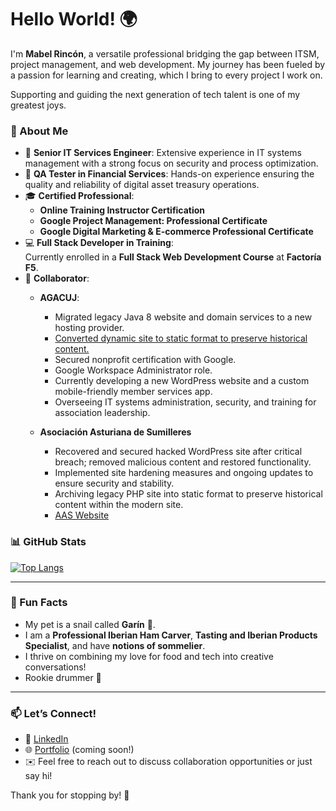 # Hello World! 🌍  

I'm **Mabel Rincón**, a versatile professional bridging the gap between ITSM, project management, and web development. My journey has been fueled by a passion for learning and creating, which I bring to every project I work on. 

Supporting and guiding the next generation of tech talent is one of my greatest joys. 

### 🚀 About Me  
- 💼 **Senior IT Services Engineer**: Extensive experience in IT systems management with a strong focus on security and process optimization.  
- 🎯 **QA Tester in Financial Services**: Hands-on experience ensuring the quality and reliability of digital asset treasury operations.
- 🎓 **Certified Professional**:
  - **Online Training Instructor Certification**  
  - **Google Project Management: Professional Certificate**  
  - **Google Digital Marketing & E-commerce Professional Certificate**  
- 💻 **Full Stack Developer in Training**:  
  Currently enrolled in a **Full Stack Web Development Course** at **Factoría F5**.
- 🤝 **Collaborator**:  
  - **AGACUJ**:  
    - Migrated legacy Java 8 website and domain services to a new hosting provider.
    - [Converted dynamic site to static format to preserve historical content.](https://github.com/Agacuj/agacuj.github.io)
    - Secured nonprofit certification with Google.
    - Google Workspace Administrator role. 
    - Currently developing a new WordPress website and a custom mobile-friendly member services app.
    - Overseeing IT systems administration, security, and training for association leadership.

  - **Asociación Asturiana de Sumilleres**
    - Recovered and secured hacked WordPress site after critical breach; removed malicious content and restored functionality.
    - Implemented site hardening measures and ongoing updates to ensure security and stability.
    - Archiving legacy PHP site into static format to preserve historical content within the modern site.
    - [AAS Website](https://astursumilleres.es/)
  
### 📊 GitHub Stats  

[![Top Langs](https://github-readme-stats.vercel.app/api/top-langs/?username=MabelRincon&theme=radical&langs_count=8)](https://github.com/anuraghazra/github-readme-stats)

---
### 🌟 Fun Facts  
- My pet is a snail called **Garín** 🐌.  
- I am a **Professional Iberian Ham Carver**, **Tasting and Iberian Products Specialist**, and have **notions of sommelier**.  
- I thrive on combining my love for food and tech into creative conversations!
- Rookie drummer 🥁

---

### 📫 Let’s Connect!  
- 💼 [LinkedIn](https://www.linkedin.com/in/mabel-rincon/)  
- 🌐 [Portfolio](#) (coming soon!)  
- ✉️ Feel free to reach out to discuss collaboration opportunities or just say hi!  

Thank you for stopping by! 🚀  
